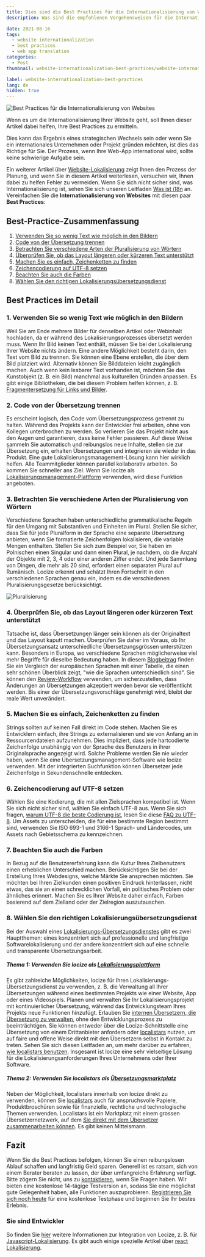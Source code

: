 ```yaml
---
title: Dies sind die Best Practices für die Internationalisierung von Webseiten
description: Was sind die empfohlenen Vorgehensweisen für die Internationalisierung von Webseiten?

date: 2021-08-16
tags:
  - website internationalization
  - best practices
  - web app translation
categories:
  - Post
thumbnail: website-internationalization-best-practices/website-internationalization-best-practices.webp

label: website-internationalization-best-practices
lang: de
hidden: true
---
```


![Best Practices für die Internationalisierung von Websites](../website-internationalization-best-practices/website-internationalization-best-practices.webp "Best Practices für die Internationalisierung von Websites")


Wenn es um die Internationalisierung Ihrer Website geht, soll Ihnen dieser Artikel dabei helfen, Ihre Best Practices zu ermitteln.

Dies kann das Ergebnis eines strategischen Wechsels sein oder wenn Sie ein internationales Unternehmen oder Projekt gründen möchten, ist dies das Richtige für Sie. Der Prozess, wenn Ihre Web-App international wird, sollte keine schwierige Aufgabe sein.

Ein weiterer Artikel über <a href="/blog/website-lokalisierung/" title="website localization">Website-Lokalisierung</a> zeigt Ihnen den Prozess der Planung, und wenn Sie in diesem Artikel weiterlesen, versuchen wir, Ihnen dabei zu helfen Fehler zu vermeiden. Wenn Sie sich nicht sicher sind, was Internationalisierung ist, sehen Sie sich unseren Leitfaden <a href="/blog/what-is-i18n/" title="what is i18n">Was ist i18n</a> an. Vereinfachen Sie die **Internationalisierung von Websites** mit diesen paar **Best Practices**:

## Best-Practice-Zusammenfassung
  1. [Verwenden Sie so wenig Text wie möglich in den Bildern](#little-text)
  2. [Code von der Übersetzung trennen](#separate)
  3. [Betrachten Sie verschiedene Arten der Pluralisierung von Wörtern](#plural)
  4. [Überprüfen Sie, ob das Layout längeren oder kürzeren Text unterstützt](#layout)
  5. [Machen Sie es einfach, Zeichenketten zu finden](#find)
  6. [Zeichencodierung auf UTF-8 setzen](#encoding)
  7. [Beachten Sie auch die Farben](#colors)
  8. [Wählen Sie den richtigen Lokalisierungsübersetzungsdienst](#service)


## Best Practices im Detail

### 1. Verwenden Sie so wenig Text wie möglich in den Bildern <a name="little-text"></a>
Weil Sie am Ende mehrere Bilder für denselben Artikel oder Webinhalt hochladen, da er während des Lokalisierungsprozesses übersetzt werden muss. Wenn Ihr Bild keinen Text enthält, müssen Sie bei der Lokalisierung Ihrer Website nichts ändern. Eine andere Möglichkeit besteht darin, den Text vom Bild zu trennen. Sie können eine Ebene erstellen, die über dem Bild platziert wird. Alternativ können Sie Bilddateien leicht zugänglich machen.
Auch wenn kein lesbarer Text vorhanden ist, möchten Sie das Kunstobjekt (z. B. ein Bild) manchmal aus kulturellen Gründen anpassen. Es gibt einige Bibliotheken, die bei diesem Problem helfen können, z. B. [Fragmentersetzung für Links und Bilder](https://github.com/i18next/i18nextify#fragment-replacement-for-links-and-images).

### 2. Code von der Übersetzung trennen <a name="separate"></a>
Es erscheint logisch, den Code vom Übersetzungsprozess getrennt zu halten. Während des Projekts kann der Entwickler frei arbeiten, ohne von Kollegen unterbrochen zu werden. So verlieren Sie das Projekt nicht aus den Augen und garantieren, dass keine Fehler passieren. Auf diese Weise sammeln Sie automatisch und reibungslos neue Inhalte, stellen sie zur Übersetzung ein, erhalten Übersetzungen und integrieren sie wieder in das Produkt.
Eine gute Lokalisierungsmanagement-Lösung kann hier wirklich helfen. Alle Teammitglieder können parallel kollaborativ arbeiten. So kommen Sie schneller ans Ziel.
Wenn Sie locize als <a href="https://locize.com/" title="Lokalisierungsmanagement-Plattform">Lokalisierungsmanagement-Plattform</a> verwenden, wird diese Funktion angeboten.

### 3. Betrachten Sie verschiedene Arten der Pluralisierung von Wörtern <a name="plural"></a>
Verschiedene Sprachen haben unterschiedliche grammatikalische Regeln für den Umgang mit Substantiven und Einheiten im Plural. Stellen Sie sicher, dass Sie für jede Pluralform in der Sprache eine separate Übersetzung anbieten, wenn Sie formatierte Zeichenfolgen lokalisieren, die variable Mengen enthalten. Stellen Sie sich zum Beispiel vor, Sie haben im Polnischen einen Singular und dann einen Plural, je nachdem, ob die Anzahl der Objekte mit 2, 3, 4 oder einer anderen Ziffer endet. Und jede Sammlung von Dingen, die mehr als 20 sind, erfordert einen separaten Plural auf Rumänisch. Locize erkennt und schätzt Ihren Fortschritt in den verschiedenen Sprachen genau ein, indem es die verschiedenen Pluralisierungsgesetze berücksichtigt.

![Pluralisierung](../website-internationalization-best-practices/locize_plurals.webp "Plurale")

### 4. Überprüfen Sie, ob das Layout längeren oder kürzeren Text unterstützt <a name="layout"></a>
Tatsache ist, dass Übersetzungen länger sein können als der Originaltext und das Layout kaputt machen. Überprüfen Sie daher im Voraus, ob Ihr Übersetzungsansatz unterschiedliche Übersetzungsgrössen unterstützen kann. Besonders in Europa, wo verschiedene Sprachen möglicherweise viel mehr Begriffe für dieselbe Bedeutung haben. In diesem <a href="https://www.inter-contact.de/en/blog/text-length-languages?dt=1629440931092" title="blog post">Blogbeitrag</a> finden Sie ein Vergleich der europäischen Sprachen mit einer Tabelle, die einen sehr schönen Überblick zeigt, "wie die Sprachen unterschiedlich sind". Sie können den <a href="https://docs.locize.com/whats-inside/review-workflow" title="Review-Workflow">Review-Workflow</a> verwenden, um sicherzustellen, dass Änderungen an Übersetzungen akzeptiert werden bevor sie veröffentlicht werden. Bis einer der Übersetzungsvorschläge genehmigt wird, bleibt der reale Wert unverändert.

### 5. Machen Sie es einfach, Zeichenketten zu finden <a name="find"></a>
Strings sollten auf keinen Fall direkt im Code stehen. Machen Sie es Entwicklern einfach, ihre Strings zu externalisieren und sie von Anfang an in Ressourcendateien aufzunehmen. Dies impliziert, dass jede hartcodierte Zeichenfolge unabhängig von der Sprache des Benutzers in ihrer Originalsprache angezeigt wird. Solche Probleme werden Sie nie wieder haben, wenn Sie eine Übersetzungsmanagement-Software wie locize verwenden. Mit der integrierten Suchfunktion können Übersetzer jede Zeichenfolge in Sekundenschnelle entdecken.

### 6. Zeichencodierung auf UTF-8 setzen <a name="encoding"></a>
Wählen Sie eine Kodierung, die mit allen Zielsprachen kompatibel ist. Wenn Sie sich nicht sicher sind, wählen Sie einfach UTF-8 aus. Wenn Sie sich fragen, [warum UTF-8 die beste Codierung ist](../is-your-software-ready-for-localization/#encoding), lesen Sie diese <a href="https://www.w3.org/International/questions/qa-choosing-encodings.en" title="FAQ zu UTF-8">FAQ zu UTF-8</a>. Um Assets zu unterscheiden, die für eine bestimmte Region bestimmt sind, verwenden Sie ISO 693-1 und 3166-1 Sprach- und Ländercodes, um Assets nach Gebietsschema zu kennzeichnen.

### 7. Beachten Sie auch die Farben <a name="colors"></a>
In Bezug auf die Benutzererfahrung kann die Kultur Ihres Zielbenutzers einen erheblichen Unterschied machen. Berücksichtigen Sie bei der Erstellung Ihres Webdesigns, welche Märkte Sie ansprechen möchten. Sie möchten bei Ihren Zielkunden einen positiven Eindruck hinterlassen, nicht etwas, das sie an einen schrecklichen Vorfall, ein politisches Problem oder ähnliches erinnert. Machen Sie es Ihrer Website daher einfach, Farben basierend auf dem Zielland oder der Zielregion auszutauschen.

### 8. Wählen Sie den richtigen Lokalisierungsübersetzungsdienst <a name="service"></a>
Bei der Auswahl eines <a href="https://locize.com/services.html" title="Lokalisierungs-Übersetzungsdienstes">Lokalisierungs-Übersetzungsdienstes</a> gibt es zwei Hauptthemen: eines konzentriert sich auf professionelle und langfristige Softwarelokalisierung und der andere konzentriert sich auf eine schnelle und transparente Übersetzungsarbeit.

##### Thema 1: Verwenden Sie locize als <a href="https://locize.com" title="Lokalisierungsplattform">Lokalisierungsplattform</a>
Es gibt zahlreiche Möglichkeiten, locize für Ihren Lokalisierungs-Übersetzungsdienst zu verwenden, z. B. die Verwaltung all Ihrer Übersetzungen während eines bestimmten Projekts wie einer Website, App oder eines Videospiels. Planen und verwalten Sie Ihr Lokalisierungsprojekt mit kontinuierlicher Übersetzung, während das Entwicklungsteam Ihres Projekts neue Funktionen hinzufügt. Erlauben Sie [internen Übersetzern, die Übersetzung zu verwalten](https://docs.locize.com/guides-tips-and-tricks/working-with-translators), ohne den Entwicklungsprozess zu beeinträchtigen. Sie können entweder über die Locize-Schnittstelle eine Übersetzung von einem Drittanbieter anfordern oder [localistars](https://localistars.com) nutzen, um auf faire und offene Weise direkt mit den Übersetzern selbst in Kontakt zu treten. Sehen Sie sich diesen Leitfaden an, um mehr darüber zu erfahren, <a href="https://docs.locize.com/guides-tips-and-tricks/working-with-translators/localistars" title="wie mit localistars zu integrieren">wie localistars benutzen</a>. Insgesamt ist locize eine sehr vielseitige Lösung für die Lokalisierungsanforderungen Ihres Unternehmens oder Ihrer Software.

##### Thema 2: Verwenden Sie localistars als <a href="https://localistars.com" title="Translation Marketplace">Übersetzungsmarktplatz</a>
Neben der Möglichkeit, localistars innerhalb von locize direkt zu verwenden, können Sie [localistars](https://localistars.com) auch für anspruchsvolle Papiere, Produktbroschüren sowie für finanzielle, rechtliche und technologische Themen verwenden. Localistars ist ein Marktplatz mit einem grossen Übersetzernetzwerk, auf dem [Sie direkt mit dem Übersetzer zusammenarbeiten können](https://localistars.com/translator). Es gibt keinen Mittelsmann.

## Fazit
Wenn Sie die Best Practices befolgen, können Sie einen reibungslosen Ablauf schaffen und langfristig Geld sparen. Generell ist es ratsam, sich von einem Berater beraten zu lassen, der über umfangreiche Erfahrung verfügt. Bitte zögern Sie nicht, uns zu [kontaktieren](mailto:support@locize.com), wenn Sie Fragen haben.
Wir bieten eine kostenlose 14-tägige Testversion an, sodass Sie eine möglichst gute Gelegenheit haben, alle Funktionen auszuprobieren. <a href="https://www.locize.app/register" title="Jetzt registrieren">Registrieren Sie sich noch heute</a> für eine kostenlose Testphase und beginnen Sie Ihr bestes Erlebnis.

### Sie sind Entwickler
So finden Sie [hier](https://docs.locize.com/integration/instrumenting-your-code) weitere Informationen zur Integration von Locize, z. B. für <a href="https://locize.com/javascript-localization.html" title="javascript localization">Javascript-Lokalisierung</a>. Es gibt auch einige spezielle Artikel über <a href="../react-i18next-de/" title="react Lokalisierung">react Lokalisierung</a>.

